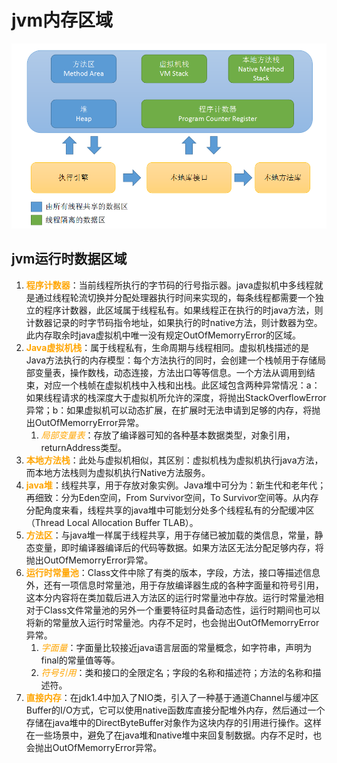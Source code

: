 # jvm内存区域
<img src="../image/java内存区域.png" alt="java内存区域"></img>

## jvm运行时数据区域
1. <font color="#FFA500">**程序计数器**</font>：当前线程所执行的字节码的行号指示器。java虚拟机中多线程就是通过线程轮流切换并分配处理器执行时间来实现的，每条线程都需要一个独立的程序计数器，此区域属于线程私有。如果线程正在执行的时java方法，则计数器记录的时字节码指令地址，如果执行的时native方法，则计数器为空。此内存取余时java虚拟机中唯一没有规定OutOfMemorryError的区域。
2. <font color="#FFA500">**Java虚拟机栈**</font>：属于线程私有，生命周期与线程相同。虚拟机栈描述的是Java方法执行的内存模型：每个方法执行的同时，会创建一个栈帧用于存储局部变量表，操作数栈，动态连接，方法出口等等信息。一个方法从调用到结束，对应一个栈帧在虚拟机栈中入栈和出栈。此区域包含两种异常情况：a：如果线程请求的栈深度大于虚拟机所允许的深度，将抛出StackOverflowError异常；b：如果虚拟机可以动态扩展，在扩展时无法申请到足够的内存，将抛出OutOfMemorryError异常。
    1. <font color="#FFA500">*局部变量表*</font>：存放了编译器可知的各种基本数据类型，对象引用，returnAddress类型。
3. <font color="#FFA500">**本地方法栈**</font>：此处与虚拟机相似，其区别：虚拟机栈为虚拟机执行java方法，而本地方法栈则为虚拟机执行Native方法服务。
4. <font color="#FFA500">**java堆**</font>：线程共享，用于存放对象实例。Java堆中可分为：新生代和老年代；再细致：分为Eden空间，From Survivor空间，To Survivor空间等。从内存分配角度来看，线程共享的java堆中可能划分处多个线程私有的分配缓冲区（Thread Local Allocation Buffer TLAB）。
5. <font color="#FFA500">**方法区**</font>：与java堆一样属于线程共享，用于存储已被加载的类信息，常量，静态变量，即时编译器编译后的代码等数据。如果方法区无法分配足够内存，将抛出OutOfMemorryError异常。
6. <font color="#FFA500">**运行时常量池**</font>：Class文件中除了有类的版本，字段，方法，接口等描述信息外，还有一项信息时常量池，用于存放编译器生成的各种字面量和符号引用，这本分内容将在类加载后进入方法区的运行时常量池中存放。运行时常量池相对于Class文件常量池的另外一个重要特征时具备动态性，运行时期间也可以将新的常量放入运行时常量池。内存不足时，也会抛出OutOfMemorryError异常。
    1. <font color="#FFA500">*字面量*</font>：字面量比较接近java语言层面的常量概念，如字符串，声明为final的常量值等等。
    2. <font color="#FFA500">*符号引用*</font>：类和接口的全限定名；字段的名称和描述符；方法的名称和描述符。
7. <font color="#FFA500">**直接内存**</font>：在jdk1.4中加入了NIO类，引入了一种基于通道Channel与缓冲区Buffer的I/O方式，它可以使用native函数库直接分配堆外内存，然后通过一个存储在java堆中的DirectByteBuffer对象作为这块内存的引用进行操作。这样在一些场景中，避免了在java堆和native堆中来回复制数据。内存不足时，也会抛出OutOfMemorryError异常。